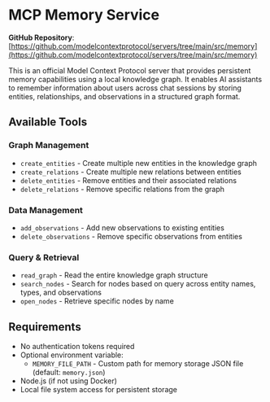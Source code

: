 # MCP Memory Service

**GitHub Repository**: [https://github.com/modelcontextprotocol/servers/tree/main/src/memory](https://github.com/modelcontextprotocol/servers/tree/main/src/memory)

This is an official Model Context Protocol server that provides persistent memory capabilities using a local knowledge graph. It enables AI assistants to remember information about users across chat sessions by storing entities, relationships, and observations in a structured graph format.

## Available Tools

### Graph Management
- `create_entities` - Create multiple new entities in the knowledge graph
- `create_relations` - Create multiple new relations between entities  
- `delete_entities` - Remove entities and their associated relations
- `delete_relations` - Remove specific relations from the graph

### Data Management
- `add_observations` - Add new observations to existing entities
- `delete_observations` - Remove specific observations from entities

### Query & Retrieval
- `read_graph` - Read the entire knowledge graph structure
- `search_nodes` - Search for nodes based on query across entity names, types, and observations
- `open_nodes` - Retrieve specific nodes by name

## Requirements

- No authentication tokens required
- Optional environment variable:
  - `MEMORY_FILE_PATH` - Custom path for memory storage JSON file (default: `memory.json`)
- Node.js (if not using Docker)
- Local file system access for persistent storage
